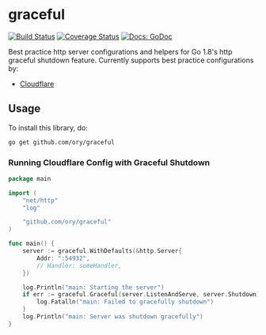 # graceful

[![Build Status](https://travis-ci.org/ory/graceful.svg?branch=master)](https://travis-ci.org/ory/graceful)
[![Coverage Status](https://coveralls.io/repos/github/ory/graceful/badge.svg?branch=master)](https://coveralls.io/github/ory/graceful?branch=master)
[![Docs: GoDoc](https://img.shields.io/badge/docs-godoc-blue.svg)](https://godoc.org/github.com/ory/graceful)

Best practice http server configurations and helpers for Go 1.8's http graceful shutdown feature. Currently supports
best practice configurations by:

* [Cloudflare](https://blog.cloudflare.com/exposing-go-on-the-internet/)

## Usage

To install this library, do:

```sh
go get github.com/ory/graceful
```

### Running Cloudflare Config with Graceful Shutdown

```go
package main

import (
    "net/http"
    "log"

    "github.com/ory/graceful"
)

func main() {
    server := graceful.WithDefaults(&http.Server{
        Addr: ":54932",
        // Handler: someHandler,
    })

    log.Println("main: Starting the server")
    if err := graceful.Graceful(server.ListenAndServe, server.Shutdown); err != nil {
        log.Fatalln("main: Failed to gracefully shutdown")
    }
    log.Println("main: Server was shutdown gracefully")
}
```
